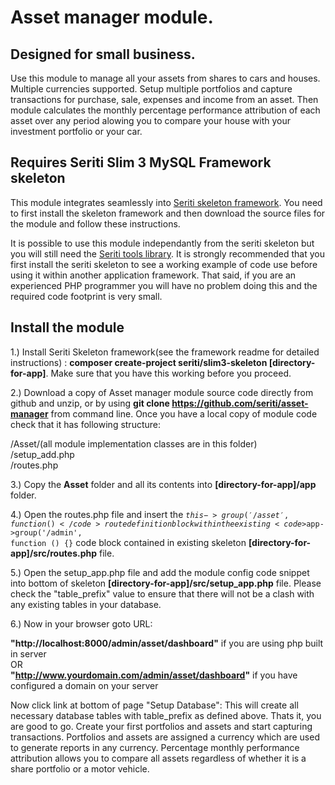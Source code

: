 # Asset manager module. 

## Designed for small business.

Use this module to manage all your assets from shares to cars and houses. Multiple currencies supported.
Setup multiple portfolios and capture transactions for purchase, sale, expenses and income from an asset. 
Then module calculates the monthly percentage performance attribution of each asset over any period
alowing you to compare your house with your investment portfolio or your car. 

## Requires Seriti Slim 3 MySQL Framework skeleton

This module integrates seamlessly into [Seriti skeleton framework](https://github.com/seriti/slim3-skeleton).
You need to first install the skeleton framework and then download the source files for the module and follow these instructions.

It is possible to use this module independantly from the seriti skeleton but you will still need the [Seriti tools library](https://github.com/seriti/tools).
It is strongly recommended that you first install the seriti skeleton to see a working example of code use before using it within another application framework.
That said, if you are an experienced PHP programmer you will have no problem doing this and the required code footprint is very small.  

## Install the module

1.) Install Seriti Skeleton framework(see the framework readme for detailed instructions) : 
    **composer create-project seriti/slim3-skeleton [directory-for-app]**. 
    Make sure that you have this working before you proceed.

2.) Download a copy of Asset manager module source code directly from github and unzip,
or by using **git clone https://github.com/seriti/asset-manager** from command line.
Once you have a local copy of module code check that it has following structure:

/Asset/(all module implementation classes are in this folder)  
/setup_add.php  
/routes.php  

3.) Copy the **Asset** folder and all its contents into **[directory-for-app]/app** folder.

4.) Open the routes.php file and insert the <code>$this->group('/asset', function (){}</code> route definition block
within the existing  <code>$app->group('/admin', function () {}</code> code block contained in existing skeleton **[directory-for-app]/src/routes.php** file.

5.) Open the setup_app.php file and  add the module config code snippet into bottom of skeleton **[directory-for-app]/src/setup_app.php** file.
Please check the "table_prefix" value to ensure that there will not be a clash with any existing tables in your database.

6.) Now in your browser goto URL:  
 
**"http://localhost:8000/admin/asset/dashboard"** if you are using php built in server  
OR  
**"http://www.yourdomain.com/admin/asset/dashboard"** if you have configured a domain on your server  

Now click link at bottom of page "Setup Database": This will create all necessary database tables with table_prefix as defined above.
Thats it, you are good to go. Create your first portfolios and assets and start capturing transactions. 
Portfolios and assets are assigned a currency which are used to generate reports in any currency. Percentage monthly performance attribution
allows you to compare all assets regardless of whether it is a share portfolio or a motor vehicle.